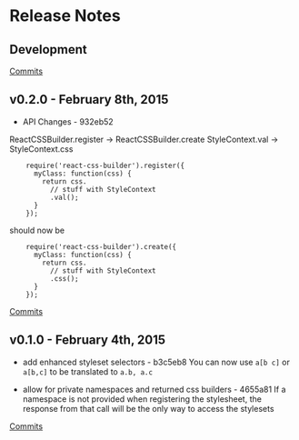 # Release Notes

## Development

[Commits](https://github.com/jhudson8/react-css-builder/compare/v0.2.0...master)

## v0.2.0 - February 8th, 2015
- API Changes - 932eb52

ReactCSSBuilder.register -> ReactCSSBuilder.create
StyleContext.val -> StyleContext.css

```
    require('react-css-builder').register({
      myClass: function(css) {
        return css.
          // stuff with StyleContext
          .val();
      }
    });
```
should now be
```
    require('react-css-builder').create({
      myClass: function(css) {
        return css.
          // stuff with StyleContext
          .css();
      }
    });
```


[Commits](https://github.com/jhudson8/react-css-builder/compare/v0.1.0...v0.2.0)

## v0.1.0 - February 4th, 2015
- add enhanced styleset selectors - b3c5eb8
You can now use ```a[b c]``` or ```a[b,c]``` to be translated to ```a.b, a.c```

- allow for private namespaces and returned css builders - 4655a81
If a namespace is not provided when registering the stylesheet, the response from that call will be the only way to access the stylesets


[Commits](https://github.com/jhudson8/react-css-builder/compare/1ac3818...v0.1.0)
